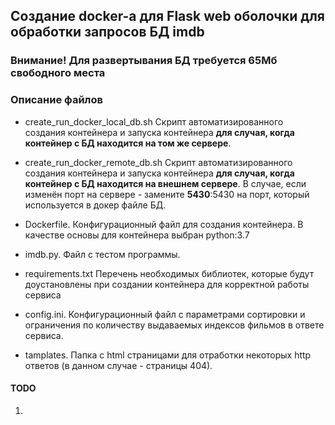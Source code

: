 

## Создание docker-а для Flask  web оболочки для обработки запросов БД imdb


### Внимание! Для развертывания БД требуется 65Мб свободного места

### Описание файлов


- create_run_docker_local_db.sh Скрипт автоматизированного создания контейнера и запуска контейнера **для случая, когда контейнер с  БД находится на том же сервере**.


- create_run_docker_remote_db.sh Скрипт автоматизированного создания контейнера и запуска контейнера **для случая, когда контейнер с БД находится на внешнем сервере**. В случае, если изменён порт на сервере - замените **5430**:5430 на порт, который используется в докер файле БД.


- Dockerfile. Конфигурационный файл для создания контейнера.
В качестве основы для контейнера выбран python:3.7


- imdb.py. Файл с тестом программы.


- requirements.txt Перечень необходимых библиотек, которые будут доустановлены при создании контейнера для корректной работы сервиса


- config.ini. Конфигурационный файл с параметрами сортировки и ограничения по количеству выдаваемых индексов фильмов в ответе сервиса.


- tamplates. Папка с html страницами для отработки некоторых http ответов (в данном случае - страницы 404).




#### TODO


1.



